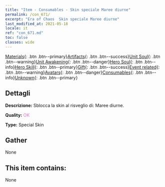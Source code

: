 ```yaml
---
title: "Item - Consumables - Skin speciale Maree diurne"
permalink: /con_671/
excerpt: "Era of Chaos  Skin speciale Maree diurne"
last_modified_at: 2021-05-18
locale: it
ref: "con_671.md"
toc: false
classes: wide
---
```

 [Materials](/ItemsIT/){: .btn .btn--primary}[Artifacts](/ItemsIT/Artifacts/){: .btn .btn--success}[Unit Soul](/ItemsIT/UnitSoul/){: .btn .btn--warning}[Unit Awakening](/ItemsIT/UnitAwakening/){: .btn .btn--danger}[Hero Soul](/ItemsIT/HeroSoul/){: .btn .btn--info}[Hero Skill](/ItemsIT/HeroSkill/){: .btn .btn--primary}[Gift](/ItemsIT/Gift/){: .btn .btn--success}[Event related](/ItemsIT/Events/){: .btn .btn--warning}[Avatars](/ItemsIT/Avatars/){: .btn .btn--danger}[Consumables](/ItemsIT/Consumables/){: .btn .btn--info}[Unknown](/ItemsIT/Unknown/){: .btn .btn--primary}

## Dettagli
 **Descrizione:** Sblocca la skin al risveglio di: Maree diurne.

 **Quality:** <span style="color: #DA70D6">OK</span>

 **Type:** Special Skin

## Gather

  None

## This item contains:

  None

